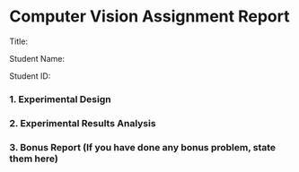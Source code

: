 # Computer Vision Assignment Report

Title:

Student Name:

Student ID:



### 1. Experimental Design





### 2. Experimental Results Analysis





### 3. Bonus Report (If you have done any bonus problem, state them here)

